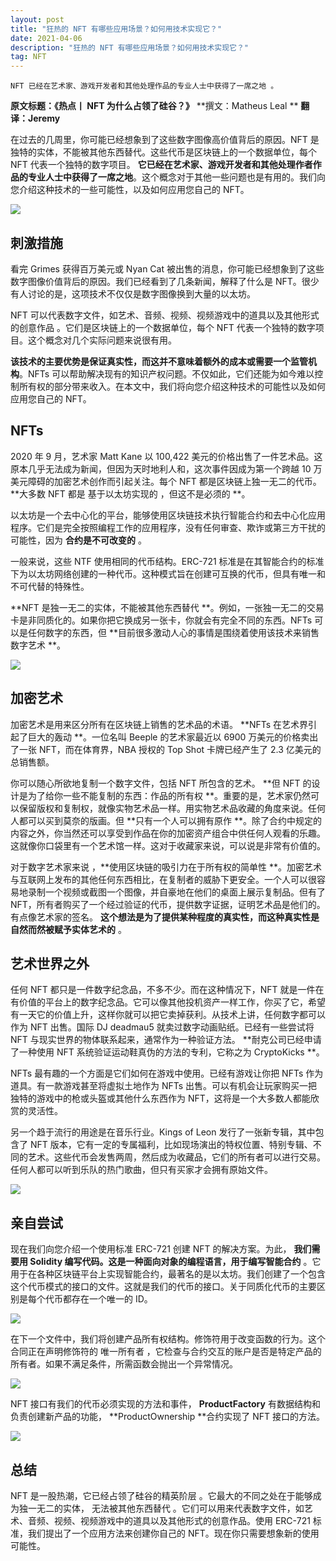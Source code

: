 ```yaml
---
layout: post
title: "狂热的 NFT 有哪些应用场景？如何用技术实现它？"
date: 2021-04-06
description: "狂热的 NFT 有哪些应用场景？如何用技术实现它？"
tag: NFT
---   
```


```
NFT 已经在艺术家、游戏开发者和其他处理作品的专业人士中获得了一席之地 。
```
**原文标题：《热点丨 NFT 为什么占领了硅谷？》**
**撰文：Matheus Leal **
**翻译：Jeremy**

在过去的几周里，你可能已经想象到了这些数字图像高价值背后的原因。NFT 是独特的实体，不能被其他东西替代。这些代币是区块链上的一个数据单位，每个 NFT 代表一个独特的数字项目。 **它已经在艺术家、游戏开发者和其他处理作者作品的专业人士中获得了一席之地**。这个概念对于其他一些问题也是有用的。我们向您介绍这种技术的一些可能性，以及如何应用您自己的 NFT。

![](/images/posts/nft/0406.01.jpg)

## 刺激措施
看完 Grimes 获得百万美元或 Nyan Cat 被出售的消息，你可能已经想象到了这些数字图像价值背后的原因。我们已经看到了几条新闻，解释了什么是 NFT。很少有人讨论的是，这项技术不仅仅是数字图像换到大量的以太坊。

NFT 可以代表数字文件，如艺术、音频、视频、视频游戏中的道具以及其他形式的创意作品 。它们是区块链上的一个数据单位，每个 NFT 代表一个独特的数字项目。这个概念对几个实际问题来说很有用。

**该技术的主要优势是保证真实性，而这并不意味着额外的成本或需要一个监管机构**。NFTs 可以帮助解决现有的知识产权问题。不仅如此，它们还能为如今难以控制所有权的部分带来收入。在本文中，我们将向您介绍这种技术的可能性以及如何应用您自己的 NFT。

## NFTs
2020 年 9 月，艺术家 Matt Kane 以 100,422 美元的价格出售了一件艺术品。这原本几乎无法成为新闻，但因为天时地利人和，这次事件因成为第一个跨越 10 万美元障碍的加密艺术创作而引起关注。每个 NFT 都是区块链上独一无二的代币。**大多数 NFT 都是 基于以太坊实现的 ，但这不是必须的 **。

以太坊是一个去中心化的平台，能够使用区块链技术执行智能合约和去中心化应用程序。它们是完全按照编程工作的应用程序，没有任何审查、欺诈或第三方干扰的可能性，因为 **合约是不可改变的** 。

一般来说，这些 NTF 使用相同的代币结构。ERC-721 标准是在其智能合约的标准下为以太坊网络创建的一种代币。这种模式旨在创建可互换的代币，但具有唯一和不可代替的特殊性。

**NFT 是独一无二的实体，不能被其他东西替代 **。例如，一张独一无二的交易卡是非同质化的。如果你把它换成另一张卡，你就会有完全不同的东西。NFTs 可以是任何数字的东西，但 **目前很多激动人心的事情是围绕着使用该技术来销售数字艺术 **。

![](/images/posts/nft/0406.02.jpg)

## 加密艺术
加密艺术是用来区分所有在区块链上销售的艺术品的术语。 **NFTs 在艺术界引起了巨大的轰动 **。一位名叫 Beeple 的艺术家最近以 6900 万美元的价格卖出了一张 NFT，而在体育界，NBA 授权的 Top Shot 卡牌已经产生了 2.3 亿美元的总销售额。

你可以随心所欲地复制一个数字文件，包括 NFT 所包含的艺术。 **但 NFT 的设计是为了给你一些不能复制的东西：作品的所有权 **。重要的是，艺术家仍然可以保留版权和复制权，就像实物艺术品一样。用实物艺术品收藏的角度来说。任何人都可以买到莫奈的版画。但 **只有一个人可以拥有原作 **。除了合约中规定的内容之外，你当然还可以享受到作品在你的加密资产组合中供任何人观看的乐趣。这就像你口袋里有一个艺术馆一样。这对于收藏家来说，可以说是非常有价值的。

对于数字艺术家来说 ，**使用区块链的吸引力在于所有权的简单性 **。加密艺术与互联网上发布的其他任何东西相比，在复制者的威胁下更安全。一个人可以很容易地录制一个视频或截图一个图像，并自豪地在他们的桌面上展示复制品。但有了 NFT，所有者购买了一个经过验证的代币，提供数字证据，证明艺术品是他们的。有点像艺术家的签名。 **这个想法是为了提供某种程度的真实性，而这种真实性是自然而然被赋予实体艺术的** 。

## 艺术世界之外
任何 NFT 都只是一件数字纪念品，不多不少。而在这种情况下，NFT 就是一件在有价值的平台上的数字纪念品。它可以像其他投机资产一样工作，你买了它，希望有一天它的价值上升，这样你就可以把它卖掉获利。从技术上讲，任何数字都可以作为 NFT 出售。国际 DJ deadmau5 就卖过数字动画贴纸。已经有一些尝试将 NFT 与现实世界的物体联系起来，通常作为一种验证方法。 **耐克公司已经申请了一种使用 NFT 系统验证运动鞋真伪的方法的专利，它称之为 CryptoKicks **。

NFTs 最有趣的一个方面是它们如何在游戏中使用。已经有游戏让你把 NFTs 作为道具。有一款游戏甚至将虚拟土地作为 NFTs 出售。可以有机会让玩家购买一把独特的游戏中的枪或头盔或其他什么东西作为 NFT，这将是一个大多数人都能欣赏的灵活性。

另一个趋于流行的用途是在音乐行业。Kings of Leon 发行了一张新专辑，其中包含了 NFT 版本，它有一定的专属福利，比如现场演出的特权位置、特别专辑、不同的艺术。这些代币会发售两周，然后成为收藏品，它们的所有者可以进行交易。任何人都可以听到乐队的热门歌曲，但只有买家才会拥有原始文件。

![](/images/posts/nft/0406.03.jpg)

## 亲自尝试
现在我们向您介绍一个使用标准 ERC-721 创建 NFT 的解决方案。为此， **我们需要用 Solidity 编写代码。这是一种面向对象的编程语言，用于编写智能合约** 。它用于在各种区块链平台上实现智能合约，最著名的是以太坊。我们创建了一个包含这个代币模式的接口的文件。这就是我们的代币的接口。关于同质化代币的主要区别是每个代币都存在一个唯一的 ID。

![](/images/posts/nft/0406.04.jpg)

在下一个文件中，我们将创建产品所有权结构。修饰符用于改变函数的行为。这个合同正在声明修饰符的 唯一所有者 ，它检查与合约交互的账户是否是特定产品的所有者。如果不满足条件，所需函数会抛出一个异常情况。

![](/images/posts/nft/0406.05.jpg)

NFT 接口有我们的代币必须实现的方法和事件， **ProductFactory** 有数据结构和负责创建新产品的功能， **ProductOwnership **合约实现了 NFT 接口的方法。

![](/images/posts/nft/0406.06.jpg)

## 总结
NFT 是一股热潮，它已经占领了硅谷的精英阶层 。它最大的不同之处在于能够成为独一无二的实体， 无法被其他东西替代 。它们可以用来代表数字文件，如艺术、音频、视频、视频游戏中的道具以及其他形式的创意作品。使用 ERC-721 标准，我们提出了一个应用方法来创建你自己的 NFT。现在你只需要想象新的使用可能性。

